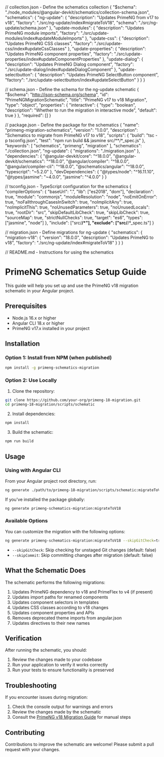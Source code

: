 // collection.json - Define the schematics collection
{
  "$schema": "./node_modules/@angular-devkit/schematics/collection-schema.json",
  "schematics": {
    "ng-update": {
      "description": "Updates PrimeNG from v17 to v18",
      "factory": "./src/ng-update/index#migrateToV18",
      "schema": "./src/ng-update/schema.json"
    },
    "update-modules": {
      "description": "Updates PrimeNG module imports",
      "factory": "./src/update-modules/index#updateModuleImports"
    },
    "update-css": {
      "description": "Updates PrimeNG CSS classes",
      "factory": "./src/update-css/index#updateCssClasses"
    },
    "update-properties": {
      "description": "Updates PrimeNG component properties",
      "factory": "./src/update-properties/index#updateComponentProperties"
    },
    "update-dialog": {
      "description": "Updates PrimeNG Dialog component",
      "factory": "./src/update-dialog/index#updateDialogComponent"
    },
    "update-selectbutton": {
      "description": "Updates PrimeNG SelectButton component",
      "factory": "./src/update-selectbutton/index#updateSelectButton"
    }
  }
}

// schema.json - Define the schema for the ng-update schematic
{
  "$schema": "http://json-schema.org/schema",
  "id": "PrimeNGMigrationSchematic",
  "title": "PrimeNG v17 to v18 Migration",
  "type": "object",
  "properties": {
    "interactive": {
      "type": "boolean",
      "description": "Whether to run the migration in interactive mode",
      "default": true
    }
  },
  "required": []
}

// package.json - Define the package for the schematics
{
  "name": "primeng-migration-schematics",
  "version": "1.0.0",
  "description": "Schematics to migrate from PrimeNG v17 to v18",
  "scripts": {
    "build": "tsc -p tsconfig.json",
    "test": "npm run build && jasmine src/**/*_spec.js"
  },
  "keywords": [
    "schematics",
    "primeng",
    "migration"
  ],
  "schematics": "./collection.json",
  "ng-update": {
    "migrations": "./migration.json"
  },
  "dependencies": {
    "@angular-devkit/core": "^18.0.0",
    "@angular-devkit/schematics": "^18.0.0",
    "@angular/compiler": "^18.0.0",
    "@angular/compiler-cli": "^18.0.0",
    "@schematics/angular": "^18.0.0",
    "typescript": "~5.2.0"
  },
  "devDependencies": {
    "@types/node": "^16.11.10",
    "@types/jasmine": "~4.0.0",
    "jasmine": "^4.0.0"
  }
}

// tsconfig.json - TypeScript configuration for the schematics
{
  "compilerOptions": {
    "baseUrl": ".",
    "lib": ["es2018", "dom"],
    "declaration": true,
    "module": "commonjs",
    "moduleResolution": "node",
    "noEmitOnError": true,
    "noFallthroughCasesInSwitch": true,
    "noImplicitAny": true,
    "noImplicitThis": true,
    "noUnusedParameters": true,
    "noUnusedLocals": true,
    "rootDir": "src",
    "skipDefaultLibCheck": true,
    "skipLibCheck": true,
    "sourceMap": true,
    "strictNullChecks": true,
    "target": "es6",
    "types": ["jasmine", "node"]
  },
  "include": ["src/**/*"],
  "exclude": ["src/**/*_spec.ts"]
}

// migration.json - Define migrations for ng-update
{
  "schematics": {
    "migration-v18": {
      "version": "18.0.0",
      "description": "Updates PrimeNG to v18",
      "factory": "./src/ng-update/index#migrateToV18"
    }
  }
}

// README.md - Instructions for using the schematics
# PrimeNG Schematics Setup Guide

This guide will help you set up and use the PrimeNG v18 migration schematic in your Angular project.

## Prerequisites

- Node.js 16.x or higher
- Angular CLI 18.x or higher
- PrimeNG v17.x installed in your project

## Installation

### Option 1: Install from NPM (when published)

```bash
npm install -g primeng-schematics-migration
```

### Option 2: Use Locally

1. Clone the repository:
```bash
git clone https://github.com/your-org/primeng-18-migration.git
cd primeng-18-migration/scripts/schematic
```

2. Install dependencies:
```bash
npm install
```

3. Build the schematic:
```bash
npm run build
```

## Usage

### Using with Angular CLI

From your Angular project root directory, run:

```bash
ng generate ./path/to/primeng-18-migration/scripts/schematic:migrateToV18
```

If you've installed the package globally:

```bash
ng generate primeng-schematics-migration:migrateToV18
```

### Available Options

You can customize the migration with the following options:

```bash
ng generate primeng-schematics-migration:migrateToV18 --skipGitCheck=true --skipCommit=true
```

- `--skipGitCheck`: Skip checking for unstaged Git changes (default: false)
- `--skipCommit`: Skip committing changes after migration (default: false)

## What the Schematic Does

The schematic performs the following migrations:

1. Updates PrimeNG dependency to v18 and PrimeFlex to v4 (if present)
2. Updates import paths for renamed components
3. Updates component selectors in templates
4. Updates CSS classes according to v18 changes
5. Updates component properties and APIs
6. Removes deprecated theme imports from angular.json
7. Updates directives to their new names

## Verification

After running the schematic, you should:

1. Review the changes made to your codebase
2. Run your application to verify it works correctly
3. Run your tests to ensure functionality is preserved

## Troubleshooting

If you encounter issues during migration:

1. Check the console output for warnings and errors
2. Review the changes made by the schematic
3. Consult the [PrimeNG v18 Migration Guide](https://primeng.org/migration/v18) for manual steps

## Contributing

Contributions to improve the schematic are welcome! Please submit a pull request with your changes.

